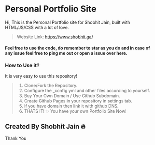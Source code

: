 # Personal Portfolio Site

<p align="center">

Hi, This is the Personal Portfolio site for Shobhit Jain, built with HTML/JS/CSS with a lot of love.
</p>

> Website Link: https://www.shobhit.ga/

#### Feel free to use the code, do remember to star as you do and in case of any issue feel free to ping me out or open a issue over here.

### How to Use it?

It is very easy to use this repository!

> 1. Clone/Fork the Repository.
> 2. Configure the _config.yml and other files according to yourself.
> 3. Buy Your Own Domain / Use Github Subdomain.
> 4. Create Github Pages in your repository in settings tab.
> 5. If you have domain then link it with github DNS.
> 6. THATS IT! ✨ You have your own Portfolio Site Now!

## Created By Shobhit Jain 🔥

Thank You
